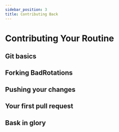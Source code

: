 ```yaml
---
sidebar_position: 3
title: Contributing Back
---
```


# Contributing Your Routine

## Git basics

## Forking BadRotations

## Pushing your changes

## Your first pull request

## Bask in glory